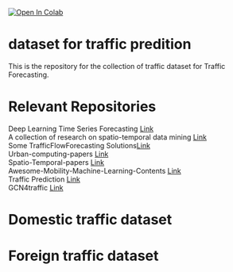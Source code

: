  [![Open In Colab](https://colab.research.google.com/assets/colab-badge.svg)](https://colab.research.google.com/github/bipinKrishnan/fastai_course/blob/master/bear_classifier.ipynb)
# dataset for traffic predition
This is the repository for the collection of traffic dataset for Traffic Forecasting.
# Relevant Repositories
Deep Learning Time Series Forecasting [Link](https://github.com/Alro10/deep-learning-time-series)  
A collection of research on spatio-temporal data mining [Link](https://github.com/xiepeng21/research_spatio-temporal-data-mining)  
Some TrafficFlowForecasting Solutions[Link](https://github.com/xiaoxiong74/TrafficFlowForecasting)  
Urban-computing-papers [Link](https://github.com/Knowledge-Precipitation-Tribe/Spatio-Temporal-papers)  
Spatio-Temporal-papers [Link](https://github.com/datawhalechina/spatio-temporal-papers)  
Awesome-Mobility-Machine-Learning-Contents [Link](https://github.com/zzsza/Awesome-Mobility-Machine-Learning-Contents/blob/master/README.md)  
Traffic Prediction [Link](https://github.com/aprbw/traffic_prediction)  
GCN4traffic [Link](https://github.com/jwwthu/GNN4Traffic)
# Domestic traffic dataset
# Foreign traffic dataset

